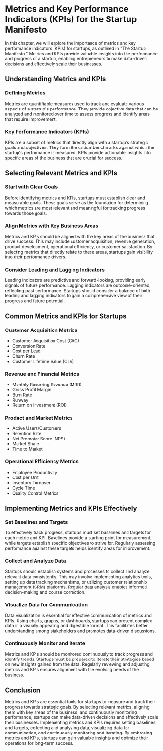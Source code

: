 Metrics and Key Performance Indicators (KPIs) for the Startup Manifesto
================================================================================

In this chapter, we will explore the importance of metrics and key performance indicators (KPIs) for startups, as outlined in "The Startup Manifesto." Metrics and KPIs provide valuable insights into the performance and progress of a startup, enabling entrepreneurs to make data-driven decisions and effectively scale their businesses.

**Understanding Metrics and KPIs**
----------------------------------

### Defining Metrics

Metrics are quantifiable measures used to track and evaluate various aspects of a startup's performance. They provide objective data that can be analyzed and monitored over time to assess progress and identify areas that require improvement.

### Key Performance Indicators (KPIs)

KPIs are a subset of metrics that directly align with a startup's strategic goals and objectives. They form the critical benchmarks against which the startup's performance is measured. KPIs provide actionable insights into specific areas of the business that are crucial for success.

**Selecting Relevant Metrics and KPIs**
---------------------------------------

### Start with Clear Goals

Before identifying metrics and KPIs, startups must establish clear and measurable goals. These goals serve as the foundation for determining which metrics are most relevant and meaningful for tracking progress towards those goals.

### Align Metrics with Key Business Areas

Metrics and KPIs should be aligned with the key areas of the business that drive success. This may include customer acquisition, revenue generation, product development, operational efficiency, or customer satisfaction. By selecting metrics that directly relate to these areas, startups gain visibility into their performance drivers.

### Consider Leading and Lagging Indicators

Leading indicators are predictive and forward-looking, providing early signals of future performance. Lagging indicators are outcome-oriented, reflecting past performance. Startups should consider a balance of both leading and lagging indicators to gain a comprehensive view of their progress and future potential.

**Common Metrics and KPIs for Startups**
----------------------------------------

### Customer Acquisition Metrics

* Customer Acquisition Cost (CAC)
* Conversion Rate
* Cost per Lead
* Churn Rate
* Customer Lifetime Value (CLV)

### Revenue and Financial Metrics

* Monthly Recurring Revenue (MRR)
* Gross Profit Margin
* Burn Rate
* Runway
* Return on Investment (ROI)

### Product and Market Metrics

* Active Users/Customers
* Retention Rate
* Net Promoter Score (NPS)
* Market Share
* Time to Market

### Operational Efficiency Metrics

* Employee Productivity
* Cost per Unit
* Inventory Turnover
* Cycle Time
* Quality Control Metrics

**Implementing Metrics and KPIs Effectively**
---------------------------------------------

### Set Baselines and Targets

To effectively track progress, startups must set baselines and targets for each metric and KPI. Baselines provide a starting point for measurement, while targets establish specific objectives to strive for. Regularly assessing performance against these targets helps identify areas for improvement.

### Collect and Analyze Data

Startups should establish systems and processes to collect and analyze relevant data consistently. This may involve implementing analytics tools, setting up data tracking mechanisms, or utilizing customer relationship management (CRM) platforms. Regular data analysis enables informed decision-making and course correction.

### Visualize Data for Communication

Data visualization is essential for effective communication of metrics and KPIs. Using charts, graphs, or dashboards, startups can present complex data in a visually appealing and digestible format. This facilitates better understanding among stakeholders and promotes data-driven discussions.

### Continuously Monitor and Iterate

Metrics and KPIs should be monitored continuously to track progress and identify trends. Startups must be prepared to iterate their strategies based on new insights gained from the data. Regularly reviewing and adjusting metrics and KPIs ensures alignment with the evolving needs of the business.

**Conclusion**
--------------

Metrics and KPIs are essential tools for startups to measure and track their progress towards strategic goals. By selecting relevant metrics, aligning them with key areas of the business, and continuously monitoring performance, startups can make data-driven decisions and effectively scale their businesses. Implementing metrics and KPIs requires setting baselines and targets, collecting and analyzing data, visualizing data for communication, and continuously monitoring and iterating. By embracing metrics and KPIs, startups can gain valuable insights and optimize their operations for long-term success.
